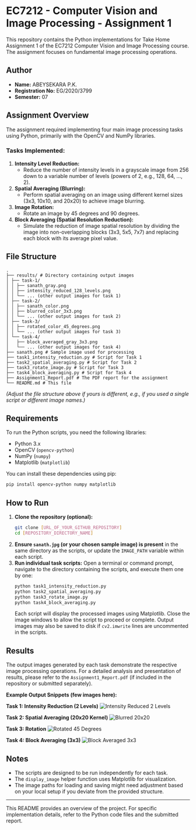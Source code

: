 
# EC7212 - Computer Vision and Image Processing - Assignment 1

This repository contains the Python implementations for Take Home Assignment 1 of the EC7212 Computer Vision and Image Processing course. The assignment focuses on fundamental image processing operations.

## Author

- **Name:** ABEYSEKARA P.K.
- **Registration No:** EG/2020/3799
- **Semester:** 07

## Assignment Overview

The assignment required implementing four main image processing tasks using Python, primarily with the OpenCV and NumPy libraries.

### Tasks Implemented:

1.  **Intensity Level Reduction:**
    -   Reduce the number of intensity levels in a grayscale image from 256 down to a variable number of levels (powers of 2, e.g., 128, 64, ..., 2).
2.  **Spatial Averaging (Blurring):**
    -   Perform spatial averaging on an image using different kernel sizes (3x3, 10x10, and 20x20) to achieve image blurring.
3.  **Image Rotation:**
    -   Rotate an image by 45 degrees and 90 degrees.
4.  **Block Averaging (Spatial Resolution Reduction):**
    -   Simulate the reduction of image spatial resolution by dividing the image into non-overlapping blocks (3x3, 5x5, 7x7) and replacing each block with its average pixel value.

## File Structure

```
.
├── results/ # Directory containing output images
│ ├── task-1/
│ │ ├── sanath_gray.png
│ │ ├── intensity_reduced_128_levels.png
│ │ └── ... (other output images for task 1)
│ ├── task-2/
│ │ ├── sanath_color.png
│ │ ├── blurred_color_3x3.png
│ │ └── ... (other output images for task 2)
│ ├── task-3/
│ │ ├── rotated_color_45_degrees.png
│ │ └── ... (other output images for task 3)
│ └── task-4/
│   ├── block_averaged_gray_3x3.png
│   └── ... (other output images for task 4)
├── sanath.png # Sample image used for processing
├── task1_intensity_reduction.py # Script for Task 1
├── task2_spatial_averaging.py # Script for Task 2
├── task3_rotate_image.py # Script for Task 3
├── task4_block_averaging.py # Script for Task 4
├── Assignment1_Report.pdf # The PDF report for the assignment
└── README.md # This file
```

*(Adjust the file structure above if yours is different, e.g., if you used a single script or different image names.)*

## Requirements

To run the Python scripts, you need the following libraries:

-   Python 3.x
-   OpenCV (`opencv-python`)
-   NumPy (`numpy`)
-   Matplotlib (`matplotlib`)

You can install these dependencies using pip:
```bash
pip install opencv-python numpy matplotlib
```

## How to Run

1.  **Clone the repository (optional):**
    ```bash
    git clone [URL_OF_YOUR_GITHUB_REPOSITORY]
    cd [REPOSITORY_DIRECTORY_NAME]
    ```
2.  **Ensure `sanath.jpg` (or your chosen sample image) is present** in the same directory as the scripts, or update the `IMAGE_PATH` variable within each script.
3.  **Run individual task scripts:**
    Open a terminal or command prompt, navigate to the directory containing the scripts, and execute them one by one:
    ```bash
    python task1_intensity_reduction.py
    python task2_spatial_averaging.py
    python task3_rotate_image.py
    python task4_block_averaging.py
    ```
    Each script will display the processed images using Matplotlib. Close the image windows to allow the script to proceed or complete. Output images may also be saved to disk if `cv2.imwrite` lines are uncommented in the scripts.

## Results

The output images generated by each task demonstrate the respective image processing operations. For a detailed analysis and presentation of results, please refer to the `Assignment1_Report.pdf` (if included in the repository or submitted separately).

**Example Output Snippets (few images here):**

**Task 1: Intensity Reduction (2 Levels)**
![Intensity Reduced 2 Levels](results/task-1/intensity_reduced_2_levels.png)  <!-- Update path if needed -->

**Task 2: Spatial Averaging (20x20 Kernel)**
![Blurred 20x20](results/task-2//blurred_color_20x20.png) <!-- Update path if needed -->

**Task 3: Rotation**
![Rotated 45 Degrees](results/task-3/rotated_color_45_degrees.png) <!-- Update path if needed -->

**Task 4: Block Averaging (3x3)**
![Block Averaged 3x3](results/task-4/block_averaged_gray_3x3.png) <!-- Update path if needed -->


## Notes

-   The scripts are designed to be run independently for each task.
-   The `display_image` helper function uses Matplotlib for visualization.
-   The image paths for loading and saving might need adjustment based on your local setup if you deviate from the provided structure.

---

This README provides an overview of the project. For specific implementation details, refer to the Python code files and the submitted report.